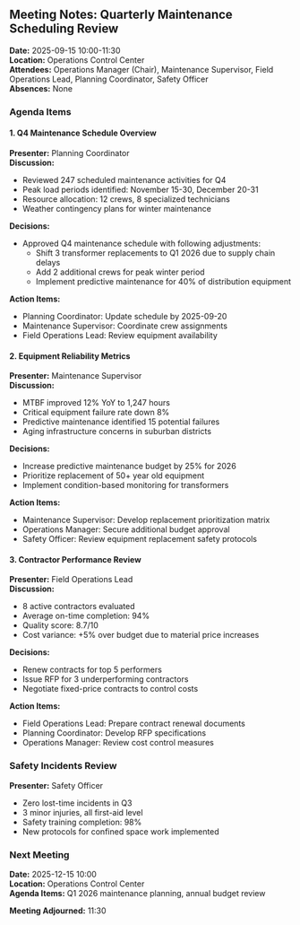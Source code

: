 ## Meeting Notes: Quarterly Maintenance Scheduling Review

**Date:** 2025-09-15 10:00-11:30  
**Location:** Operations Control Center  
**Attendees:** Operations Manager (Chair), Maintenance Supervisor, Field Operations Lead, Planning Coordinator, Safety Officer  
**Absences:** None  

### Agenda Items

#### 1. Q4 Maintenance Schedule Overview
**Presenter:** Planning Coordinator  
**Discussion:**  
- Reviewed 247 scheduled maintenance activities for Q4  
- Peak load periods identified: November 15-30, December 20-31  
- Resource allocation: 12 crews, 8 specialized technicians  
- Weather contingency plans for winter maintenance  

**Decisions:**  
- Approved Q4 maintenance schedule with following adjustments:  
  - Shift 3 transformer replacements to Q1 2026 due to supply chain delays  
  - Add 2 additional crews for peak winter period  
  - Implement predictive maintenance for 40% of distribution equipment  

**Action Items:**  
- Planning Coordinator: Update schedule by 2025-09-20  
- Maintenance Supervisor: Coordinate crew assignments  
- Field Operations Lead: Review equipment availability  

#### 2. Equipment Reliability Metrics
**Presenter:** Maintenance Supervisor  
**Discussion:**  
- MTBF improved 12% YoY to 1,247 hours  
- Critical equipment failure rate down 8%  
- Predictive maintenance identified 15 potential failures  
- Aging infrastructure concerns in suburban districts  

**Decisions:**  
- Increase predictive maintenance budget by 25% for 2026  
- Prioritize replacement of 50+ year old equipment  
- Implement condition-based monitoring for transformers  

**Action Items:**  
- Maintenance Supervisor: Develop replacement prioritization matrix  
- Operations Manager: Secure additional budget approval  
- Safety Officer: Review equipment replacement safety protocols  

#### 3. Contractor Performance Review
**Presenter:** Field Operations Lead  
**Discussion:**  
- 8 active contractors evaluated  
- Average on-time completion: 94%  
- Quality score: 8.7/10  
- Cost variance: +5% over budget due to material price increases  

**Decisions:**  
- Renew contracts for top 5 performers  
- Issue RFP for 3 underperforming contractors  
- Negotiate fixed-price contracts to control costs  

**Action Items:**  
- Field Operations Lead: Prepare contract renewal documents  
- Planning Coordinator: Develop RFP specifications  
- Operations Manager: Review cost control measures  

### Safety Incidents Review
**Presenter:** Safety Officer  
- Zero lost-time incidents in Q3  
- 3 minor injuries, all first-aid level  
- Safety training completion: 98%  
- New protocols for confined space work implemented  

### Next Meeting
**Date:** 2025-12-15 10:00  
**Location:** Operations Control Center  
**Agenda Items:** Q1 2026 maintenance planning, annual budget review  

**Meeting Adjourned:** 11:30